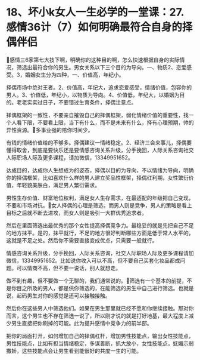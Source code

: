 # 18、坏小k女人一生必学的一堂课：27.感情36计（7）如何明确最符合自身的择偶伴侣

🎼感情三6家第七大技下啊，明确你的这种目的啊，怎么快速根据自身的实际情况，筛选出最符合你的男生。男女关系以下三个目的为导向。一、物质2、恋爱感受。3，婚姻女生分为四种，一、价值高，年纪小。

择偶市场中绝对王者。2、价值高，年纪大，追求恋爱感受，情绪价值，包容你的男人。3、价值低，年纪小，以物质为导向。4、价值低，年纪大，以婚姻为目的。老老实实过日子，不要错过生育条件，择偶注意点。

择偶框架的一致性，不要亲自摧毁自己的择偶框架，弱化情绪价值的重要性，找一个人看下限，不要看上限，当下有什么，而不是未来有什么，择有心理预期，帅的异性资源。🎼多事业强的陪你时间少。

有钱的情绪价值给的不够多。择偶建议一情绪稳定。2、经济三会来事儿，择偶要懂得取舍，到底是要快乐还是要情感咨询关系升级，分手挽回，人际关系咨询社交人际职场人际及更多课程，请加微信，13349951652。

达成目的，达成你人生想成为的姿态，择偶以目的为导向，不以情绪为导向，明确你的择偶框架，比如喜欢什么样的男人建立奖品性框架，择偶红利期，女性繁衍价值，年轻貌美肤白，满足男人繁衍需求。

男性生存价值、财富地位权利，满足女人生存需求，在最适配的年级把自己变现，不要和市场对抗。🎼女人择偶的心理是筛选，而男人则是竞争，男人的策略是看上目标之后就不断去进攻，而女人则是吸引一大群优秀追求者。

然后在里面筛选出最优秀的那个女性提高择偶竞争力。最稳妥的就是先把自己不足的地方抹平。是的，抹平就行，不足的地方很好判断哪些方面是低于常人水平的，这就是不足之处。然后你不需要直接变成优点，只需要一般就行。

情感咨询关系升级，分手挽回，人际关系咨询，社交人际职场人际及更多课程请加微信，13349951652。比如说你收入可以不高，但不要自己买套化妆品都成问题。可以情商不高，但不要一说话，别人就想走。

做不到有趣，但不要做一个无聊的，我们通常说的。🎼筛选有一个基本的前提，不是你目之所及的男人，都是供你筛选的，在能筛选的男生中自己进行筛选。也就是说，起码男生对你的感觉是还可以接触接触。

然后你在这些男人中筛选他们。如果在男生那里就已经不愿和你继续接触。那对你而言，这个男生也不存在筛选一说了，所以刚才说的就是打好地基，最大程度上减少男生直接把你刷掉的可能。此为提升感情中竞争力的前半部。

把你的局面打开，如何增加自己的择偶杠杆，增加男性技能点，输出女性技能点，男性技能点，比如有担当情绪稳定，多谋善断，抓大放小，女性技能点，妩媚示弱撒娇，这些技能点会让男生看到能很好的共度一生的可能。

